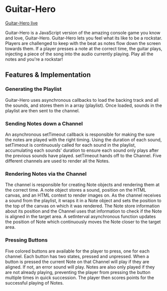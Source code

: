 # Guitar-Hero

[Guitar-Hero live](https://www.yaakovbeiss.com/Guitar-Hero/)

Guitar-Hero is a JavaScript version of the amazing console game you know and love, Guitar-Hero. Guitar-Hero lets you feel what its like to be a rockstar. Players are challenged to keep with the beat as notes flow down the screen towards them. If a player presses a note at the correct time, the guitar plays, injecting a piece of the song into the audio currently playing. Play all the notes and you're a rockstar!

## Features & Implementation

### Generating the Playlist

Guitar-Hero uses asynchronous callbacks to load the backing track and all the sounds, and stores them in a array (playlist). Once loaded, sounds in the playlist are then sent to the channel.

### Sending Notes down a Channel

An asynchronous setTimeout callback is responsible for making the sure the notes are played with the right timing. Using the duration of each sound, setTimeout is continuously called for each sound in the playlist, accumulating each sounds' duration to ensure each sound only plays after the previous sounds have played. setTimeout hands off to the Channel. Five different channels are used to render all the Notes.

### Rendering Notes via the Channel

The channel is responsible for creating Note objects and rendering them at the correct time. A note object stores a sound, position on the HTML canvas, and an HTML context to render images on. As the channel receives a sound from the playlist, it wraps it in a Note object and sets the position to the top of the canvas on which it was rendered. The Note store information about its position and the Channel uses that information to check if the Note is aligned in the target area. A setInterval asynchronous function updates the position of Note which continuously moves the Note closer to the target area.

### Pressing Buttons

Five colored buttons are available for the player to press, one for each channel. Each button has two states, pressed and unpressed. When a button is pressed the current Note on that Channel will play if they are aligned. If not, an error sound will play. Notes are also only played if they are not already playing, preventing the player from pressing the button multiple times in quick succession. The player then scores points for the successful playing of Notes.

